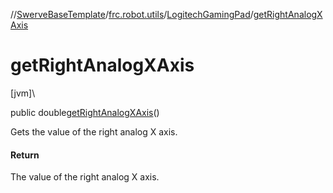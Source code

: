 //[SwerveBaseTemplate](../../../index.md)/[frc.robot.utils](../index.md)/[LogitechGamingPad](index.md)/[getRightAnalogXAxis](get-right-analog-x-axis.md)

# getRightAnalogXAxis

[jvm]\

public double[getRightAnalogXAxis](get-right-analog-x-axis.md)()

Gets the value of the right analog X axis.

#### Return

The value of the right analog X axis.
